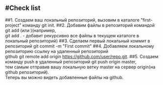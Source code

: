 #**Check list**
---
##1. Создаем ваш локальный репозиторий, вызовим в каталоге "first-project" команду git init.
##2. Добавим файлы в репозиторий командой git add <folder>(или <readme>)(например, <br> 
git add . - добавит рекурсивно все файлы в текущем каталоге в локальный репозиторий)
##3. Сделаем первый локальный коммит в репозиторий git commit -m "First commit"
##4. Добавляем локальному репозиторию ссылку на удаленный репозиторий <br> 
github git remote add origin https://github.com/user/repo.git.
##5. Создаем команду push в удаленный репозиторий git push origin master, <br>
тем самым отправив вашу локальную ветку master на сервер origin(на github репозиторий). <br> 
Теперь вы можно видеть добавленные файлы на github.
